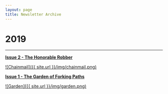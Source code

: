 ```yaml
---
layout: page
title: Newsletter Archive
---
```


# 2019

---

[**Issue 2 - The Honorable Robber**](https://pdtenpas.github.io/2019-06-22-metadata-issue-2/)

[![Chainmail]({{ site.url }}/img/chainmail.png)](https://pdtenpas.github.io/2019-06-22-metadata-issue-2/)

[**Issue 1 - The Garden of Forking Paths**](https://pdtenpas.github.io/2019-06-15-metadata-issue-1/)

[![Garden]({{ site.url }}/img/garden.png)](https://pdtenpas.github.io/2019-06-15-metadata-issue-1/)
